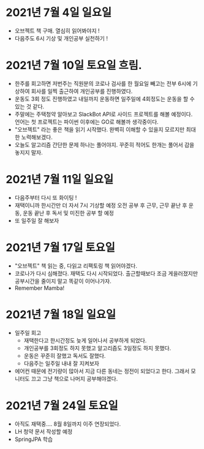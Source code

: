 
# 2021년 7월 4일 일요일 

- 오브젝트 책 구매. 열심히 읽어봐야지 !
- 다음주도 6시 기상 및 개인공부 실천하기 ! 

# 2021년 7월 10일 토요일 흐림. 

- 한주를 회고하면 저번주는 직원분의 코로나 검사를 한 월요일 빼고는 전부 6시에 기상하여 회사를 일찍 출근하여 개인공부를 진행하였다. 
- 운동도 3회 정도 진행하였고 내일까지 운동하면 일주일에 4회정도는 운동을 할 수 있는 것 같다. 
- 주말에는 주택청약 알아보고 SlackBot API로 사이드 프로젝트를 해볼 예정이다. 언어는 첫 프로젝트는 파이썬 이후에는 GO로 해볼까 
생각중이다. 
- "오브젝트" 라는 좋은 책을 읽기 시작했다. 완벽히 이해할 수 있을지 모르지만 최대한 노력해보겠다. 
- 오늘도 알고리즘 간단한 문제 하나는 풀어야지. 꾸준히 적어도 한개는 풀어서 감을 놓지지 말자. 

# 2021년 7월 11일 일요일

- 다음주부터 다시 또 화이팅 ! 
- 재택이니까 한시간만 더 자서 7시 기상할 예정 오전 공부 후 근무, 근무 끝난 후 운동, 운동 끝난 후 독서 및 미진한 공부 할 예정
- 또 일주일 잘 해보자 

# 2021년 7월 17일 토요일 

- "오브젝트" 책 읽는 중, 다읽고 리팩토링 책 읽어야겠다. 
- 코로나가 다시 심해졌다. 재택도 다시 시작되었다. 출근할때보다 조금 게을러졌지만 공부시간을 줄이지 말고 똑같이 이어나가자.
- Remember Mamba!

# 2021년 7월 18일 일요일 

- 일주일 회고
    - 재택한다고 한시간정도 늦게 일어나서 공부하게 되었다. 
    - 개인공부를 3회정도 하지 못했고 알고리즘도 3일정도 하지 못했다. 
    - 운동은 꾸준히 잘했고 독서도 잘했다. 
    - 다음주는 일주일 내내 잘 지켜보자 
- 에어컨 때문에 전기량이 많아서 지금 다른 동네는 정전이 되었다고 한다. 그래서 모니터도 끄고 그냥 책으로 나머지 공부해야겠다. 

# 2021년 7월 24일 토요일 

- 아직도 재택중.... 8월 8일까지 이주 연장되었다. 
- LH 청약 문서 작성할 예정 
- SpringJPA 학습 
